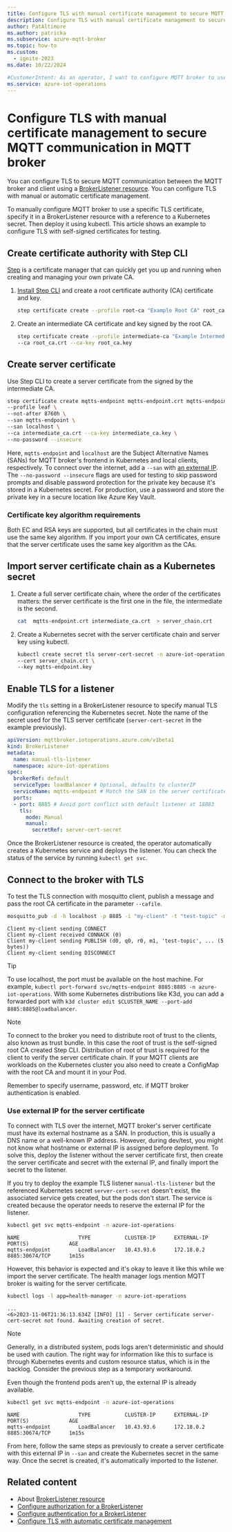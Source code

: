 ```yaml
---
title: Configure TLS with manual certificate management to secure MQTT communication
description: Configure TLS with manual certificate management to secure MQTT communication between the MQTT broker and client.
author: PatAltimore
ms.author: patricka
ms.subservice: azure-mqtt-broker
ms.topic: how-to
ms.custom:
  - ignite-2023
ms.date: 10/22/2024

#CustomerIntent: As an operator, I want to configure MQTT broker to use TLS so that I have secure communication between the MQTT broker and client.
ms.service: azure-iot-operations
---
```


# Configure TLS with manual certificate management to secure MQTT communication in MQTT broker

You can configure TLS to secure MQTT communication between the MQTT broker and client using a [BrokerListener resource](howto-configure-brokerlistener.md). You can configure TLS with manual or automatic certificate management. 

To manually configure MQTT broker to use a specific TLS certificate, specify it in a BrokerListener resource with a reference to a Kubernetes secret. Then deploy it using kubectl. This article shows an example to configure TLS with self-signed certificates for testing.

## Create certificate authority with Step CLI

[Step](https://smallstep.com/) is a certificate manager that can quickly get you up and running when creating and managing your own private CA. 

1. [Install Step CLI](https://smallstep.com/docs/step-cli/installation/) and create a root certificate authority (CA) certificate and key.

    ```bash
    step certificate create --profile root-ca "Example Root CA" root_ca.crt root_ca.key
    ```

1. Create an intermediate CA certificate and key signed by the root CA.

    ```bash
    step certificate create --profile intermediate-ca "Example Intermediate CA" intermediate_ca.crt intermediate_ca.key \
    --ca root_ca.crt --ca-key root_ca.key
    ```

## Create server certificate

Use Step CLI to create a server certificate from the signed by the intermediate CA.

```bash
step certificate create mqtts-endpoint mqtts-endpoint.crt mqtts-endpoint.key \
--profile leaf \
--not-after 8760h \
--san mqtts-endpoint \
--san localhost \
--ca intermediate_ca.crt --ca-key intermediate_ca.key \
--no-password --insecure
```

Here, `mqtts-endpoint` and `localhost` are the Subject Alternative Names (SANs) for MQTT broker's frontend in Kubernetes and local clients, respectively. To connect over the internet, add a `--san` with [an external IP](#use-external-ip-for-the-server-certificate). The `--no-password --insecure` flags are used for testing to skip password prompts and disable password protection for the private key because it's stored in a Kubernetes secret. For production, use a password and store the private key in a secure location like Azure Key Vault.

### Certificate key algorithm requirements

Both EC and RSA keys are supported, but all certificates in the chain must use the same key algorithm. If you import your own CA certificates, ensure that the server certificate uses the same key algorithm as the CAs.

## Import server certificate chain as a Kubernetes secret

1. Create a full server certificate chain, where the order of the certificates matters: the server certificate is the first one in the file, the intermediate is the second.

    ```bash
    cat  mqtts-endpoint.crt intermediate_ca.crt  > server_chain.crt
    ```

1. Create a Kubernetes secret with the server certificate chain and server key using kubectl.

    ```bash
    kubectl create secret tls server-cert-secret -n azure-iot-operations \
    --cert server_chain.crt \
    --key mqtts-endpoint.key
    ```

## Enable TLS for a listener

Modify the `tls` setting in a BrokerListener resource to specify manual TLS configuration referencing the Kubernetes secret. Note the name of the secret used for the TLS server certificate (`server-cert-secret` in the example previously).

```yaml
apiVersion: mqttbroker.iotoperations.azure.com/v1beta1
kind: BrokerListener
metadata:
  name: manual-tls-listener
  namespace: azure-iot-operations
spec:
  brokerRef: default
  serviceType: loadBalancer # Optional, defaults to clusterIP
  serviceName: mqtts-endpoint # Match the SAN in the server certificate
  ports:
  - port: 8885 # Avoid port conflict with default listener at 18883
    tls:
      mode: Manual
      manual:
        secretRef: server-cert-secret
```

Once the BrokerListener resource is created, the operator automatically creates a Kubernetes service and deploys the listener. You can check the status of the service by running `kubectl get svc`.

## Connect to the broker with TLS

To test the TLS connection with mosquitto client, publish a message and pass the root CA certificate in the parameter `--cafile`.

```bash
mosquitto_pub -d -h localhost -p 8885 -i "my-client" -t "test-topic" -m "Hello" --cafile root_ca.crt
```

```Output
Client my-client sending CONNECT
Client my-client received CONNACK (0)
Client my-client sending PUBLISH (d0, q0, r0, m1, 'test-topic', ... (5 bytes))
Client my-client sending DISCONNECT
```

> [!TIP]
> To use localhost, the port must be available on the host machine. For example, `kubectl port-forward svc/mqtts-endpoint 8885:8885 -n azure-iot-operations`. With some Kubernetes distributions like K3d, you can add a forwarded port with `k3d cluster edit $CLUSTER_NAME --port-add 8885:8885@loadbalancer`.

> [!NOTE]
> To connect to the broker you need to distribute root of trust to the clients, also known as trust bundle. In this case the root of trust is the self-signed root CA created Step CLI. Distribution of root of trust is required for the client to verify the server certificate chain. If your MQTT clients are workloads on the Kubernetes cluster you also need to create a ConfigMap with the root CA and mount it in your Pod.

Remember to specify username, password, etc. if MQTT broker authentication is enabled.

### Use external IP for the server certificate

To connect with TLS over the internet, MQTT broker's server certificate must have its external hostname as a SAN. In production, this is usually a DNS name or a well-known IP address. However, during dev/test, you might not know what hostname or external IP is assigned before deployment. To solve this, deploy the listener without the server certificate first, then create the server certificate and secret with the external IP, and finally import the secret to the listener.

If you try to deploy the example TLS listener `manual-tls-listener` but the referenced Kubernetes secret `server-cert-secret` doesn't exist, the associated service gets created, but the pods don't start. The service is created because the operator needs to reserve the external IP for the listener.

```bash
kubectl get svc mqtts-endpoint -n azure-iot-operations
```

```Output
NAME                   TYPE           CLUSTER-IP      EXTERNAL-IP   PORT(S)             AGE
mqtts-endpoint         LoadBalancer   10.43.93.6      172.18.0.2    8885:30674/TCP      1m15s
```

However, this behavior is expected and it's okay to leave it like this while we import the server certificate. The health manager logs mention MQTT broker is waiting for the server certificate.

```bash
kubectl logs -l app=health-manager -n azure-iot-operations
```

```Output
...
<6>2023-11-06T21:36:13.634Z [INFO] [1] - Server certificate server-cert-secret not found. Awaiting creation of secret.
```

> [!NOTE]
> Generally, in a distributed system, pods logs aren't deterministic and should be used with caution. The right way for information like this to surface is through Kubernetes events and custom resource status, which is in the backlog. Consider the previous step as a temporary workaround.

Even though the frontend pods aren't up, the external IP is already available.

```bash
kubectl get svc mqtts-endpoint -n azure-iot-operations
```

```Output
NAME                   TYPE           CLUSTER-IP      EXTERNAL-IP   PORT(S)             AGE
mqtts-endpoint         LoadBalancer   10.43.93.6      172.18.0.2    8885:30674/TCP      1m15s
```

From here, follow the same steps as previously to create a server certificate with this external IP in `--san` and create the Kubernetes secret in the same way. Once the secret is created, it's automatically imported to the listener. 

## Related content

- About [BrokerListener resource](howto-configure-brokerlistener.md)
- [Configure authorization for a BrokerListener](./howto-configure-authorization.md)
- [Configure authentication for a BrokerListener](./howto-configure-authentication.md)
- [Configure TLS with automatic certificate management](./howto-configure-tls-auto.md)
